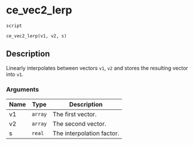 # ce_vec2_lerp
`script`
```gml
ce_vec2_lerp(v1, v2, s)
```

## Description
Linearly interpolates between vectors `v1`, `v2` and stores the
 resulting vector into `v1`.

### Arguments
| Name | Type | Description |
| ---- | ---- | ----------- |
| v1 | `array` | The first vector. |
| v2 | `array` | The second vector. |
| s | `real` | The interpolation factor. |